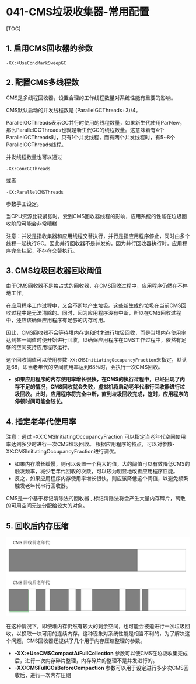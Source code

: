 # 041-CMS垃圾收集器-常用配置

[TOC]

## 1. 启用CMS回收器的参数

```
-XX:+UseConcMarkSweepGC
```

## 2. 配置CMS多线程数

CMS是多线程回收器，设置合理的工作线程数量对系统性能有重要的影响。

CMS默认启动的并发线程数是 (ParallelGCThreads+3)/4。

ParallelGCThreads表示GC并行时使用的线程数量，如果新生代使用ParNew，那么ParallelGCThreads也就是新生代GC的线程数量。这意味着有4个ParallelGCThreads时，只有1个并发线程，而有两个并发线程时，有5~8个ParallelGCThreads线程。

并发线程数量也可以通过

```
-XX:ConcGCThreads
```

或者

```
-XX:ParallelCMSThreads
```

参数手工设定。

当CPU资源比较紧张时，受到CMS回收器线程的影响，应用系统的性能在垃圾回收阶段可能会非常糟糕

注意：并发是指收集器和应用线程交替执行，并行是指应用程序停止，同时由多个线程一起执行GC。因此并行回收器不是并发的，因为并行回收器执行时，应用程序完全挂起，不存在交替执行。

## 3. CMS垃圾回收器回收阈值

由于CMS回收器不是独占式的回收器，在CMS回收过程中，应用程序仍然在不停地工作。

在应用程序工作过程中，又会不断地产生垃圾。这些新生成的垃圾在当前CMS回收过程中是无法清除的。同时，因为应用程序没有中断，所以在CMS回收过程中，还应该确保应用程序有足够的内存可用。

因此，CMS回收器不会等待堆内存饱和时才进行垃圾回收，而是当堆内存使用率达到某一阈值时便开始进行回收，以确保应用程序在CMS工作过程中，依然有足够的空间支持应用程序运行。

这个回收阈值可以使用参数`-XX:CMSInitiatingOccupancyFraction`来指定，默认是68，即当老年代的空间使用率达到68%时，会执行一次CMS回收。

- **如果应用程序的内存使用率增长很快，在CMS的执行过程中，已经出现了内存不足的情况，CMS回收就会失败，虚拟机将启动老年代串行回收器进行垃圾回收。此时，应用程序将完全中断，直到垃圾回收完成，这时，应用程序的停顿时间可能会较长。**

## 4. 指定老年代使用率

注意：通过 -XX:CMSInitiatingOccupancyFraction 可以指定当老年代空间使用率达到多少时进行一次CMS垃圾回收。
根据应用程序的特点，可以对参数-XX:CMSInitiatingOccupancyFraction进行调优。

- 如果内存增长缓慢，则可以设置一个稍大的值，大的阈值可以有效降低CMS的触发频率，减少老年代回收的次数，可以较为明显地改善应用程序性能。
- 反之，如果应用程序内存使用率增长很快，则应该降低这个阈值，以避免频繁触发老年代串行回收器。

CMS是一个基于标记清除法的回收器 , 标记清除法将会产生大量内存碎片，离散的可用空间无法分配给较大的对象。

## 5. 回收后内存压缩

<img src="../../../../assets/image-20200928211526384.png" alt="image-20200928211526384" style="zoom:50%;" />

在这种情况下，即使堆内存仍然有较大的剩余空间，也可能会被迫进行一次垃圾回收，以换取一块可用的连续内存。这种现象对系统性能是相当不利的，为了解决这个问题，CMS回收器还提供了几个用于内存压缩整理的参数。

- **-XX:+UseCMSCompactAtFullCollection** 参数可以使CMS在垃圾收集完成后，进行一次内存碎片整理，内存碎片的整理不是并发进行的。
- **-XX:CMSFullGCsBeforeCompaction** 参数可以用于设定进行多少次CMS回收后，进行一次内存压缩

